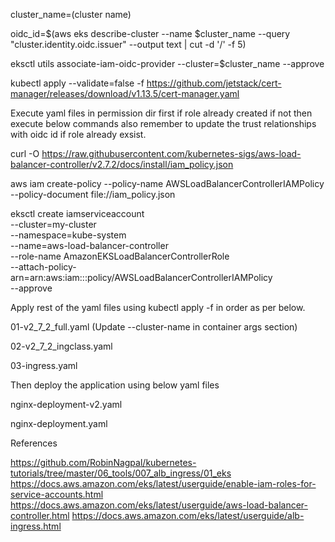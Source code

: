 cluster_name=(cluster name)

oidc_id=$(aws eks describe-cluster --name $cluster_name --query "cluster.identity.oidc.issuer" --output text | cut -d '/' -f 5)

eksctl utils associate-iam-oidc-provider --cluster=$cluster_name --approve

kubectl apply --validate=false -f https://github.com/jetstack/cert-manager/releases/download/v1.13.5/cert-manager.yaml

Execute yaml files in permission dir first if role already created if not then execute below commands also remember to update the trust relationships with oidc id if role already exsist.

curl -O https://raw.githubusercontent.com/kubernetes-sigs/aws-load-balancer-controller/v2.7.2/docs/install/iam_policy.json

aws iam create-policy --policy-name AWSLoadBalancerControllerIAMPolicy --policy-document file://iam_policy.json

eksctl create iamserviceaccount \
  --cluster=my-cluster \
  --namespace=kube-system \
  --name=aws-load-balancer-controller \
  --role-name AmazonEKSLoadBalancerControllerRole \
  --attach-policy-arn=arn:aws:iam::<AWS-Account-ID>:policy/AWSLoadBalancerControllerIAMPolicy \
  --approve

Apply rest of the yaml files using kubectl apply -f <filename> in order as per below.

01-v2_7_2_full.yaml (Update --cluster-name in container args section)

02-v2_7_2_ingclass.yaml

03-ingress.yaml

Then deploy the application using below yaml files

nginx-deployment-v2.yaml

nginx-deployment.yaml

References

https://github.com/RobinNagpal/kubernetes-tutorials/tree/master/06_tools/007_alb_ingress/01_eks
https://docs.aws.amazon.com/eks/latest/userguide/enable-iam-roles-for-service-accounts.html
https://docs.aws.amazon.com/eks/latest/userguide/aws-load-balancer-controller.html 
https://docs.aws.amazon.com/eks/latest/userguide/alb-ingress.html

